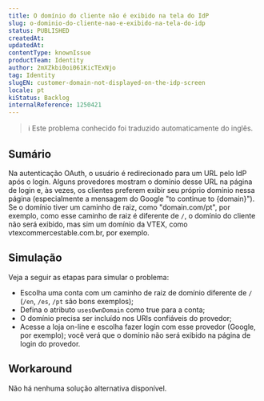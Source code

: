 ```yaml
---
title: O domínio do cliente não é exibido na tela do IdP
slug: o-dominio-do-cliente-nao-e-exibido-na-tela-do-idp
status: PUBLISHED
createdAt: 
updatedAt: 
contentType: knownIssue
productTeam: Identity
author: 2mXZkbi0oi061KicTExNjo
tag: Identity
slugEN: customer-domain-not-displayed-on-the-idp-screen
locale: pt
kiStatus: Backlog
internalReference: 1250421
---
```


>ℹ️ Este problema conhecido foi traduzido automaticamente do inglês.

## Sumário


Na autenticação OAuth, o usuário é redirecionado para um URL pelo IdP após o login. Alguns provedores mostram o domínio desse URL na página de login e, às vezes, os clientes preferem exibir seu próprio domínio nessa página (especialmente a mensagem do Google "to continue to {domain}"). Se o domínio tiver um caminho de raiz, como "domain.com/pt", por exemplo, como esse caminho de raiz é diferente de `/`, o domínio do cliente não será exibido, mas sim um domínio da VTEX, como vtexcommercestable.com.br, por exemplo.
## Simulação


Veja a seguir as etapas para simular o problema:

- Escolha uma conta com um caminho de raiz de domínio diferente de `/` (`/en`, `/es`, `/pt` são bons exemplos);
- Defina o atributo `usesOwnDomain` como true para a conta;
- O domínio precisa ser incluído nos URIs confiáveis do provedor;
- Acesse a loja on-line e escolha fazer login com esse provedor (Google, por exemplo); você verá que o domínio não será exibido na página de login do provedor.


## Workaround


Não há nenhuma solução alternativa disponível.



